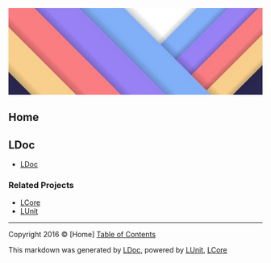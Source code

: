 ![](LDoc/Content/LDoc-banner-large.png "")

## Home

## LDoc

 - [LDoc](LDoc/LDoc.md)

### Related Projects
- [LCore](https://github.com/CodeSingularity/LCore) 
- [LUnit](https://github.com/CodeSingularity/LUnit) 



---

Copyright 2016 &copy; [Home] [Table of Contents](TableOfContents.md)

This markdown was generated by [LDoc](https://github.com/CodeSingularity/LDoc), powered by [LUnit](https://github.com/CodeSingularity/LUnit), [LCore](https://github.com/CodeSingularity/LCore)
